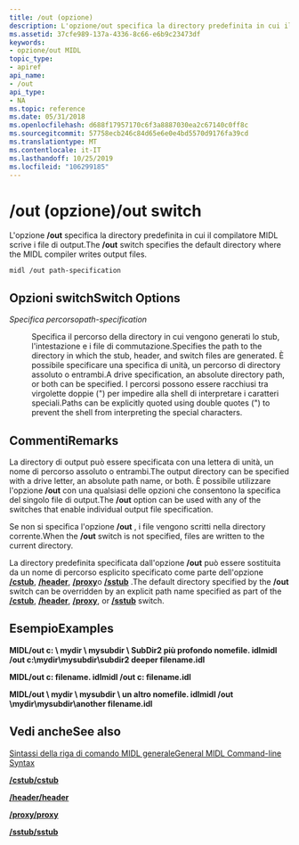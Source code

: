 ```yaml
---
title: /out (opzione)
description: L'opzione/out specifica la directory predefinita in cui il compilatore MIDL scrive i file di output.
ms.assetid: 37cfe989-137a-4336-8c66-e6b9c23473df
keywords:
- opzione/out MIDL
topic_type:
- apiref
api_name:
- /out
api_type:
- NA
ms.topic: reference
ms.date: 05/31/2018
ms.openlocfilehash: d688f17957170c6f3a8887030ea2c67140c0ff8c
ms.sourcegitcommit: 57758ecb246c84d65e6e0e4bd5570d9176fa39cd
ms.translationtype: MT
ms.contentlocale: it-IT
ms.lasthandoff: 10/25/2019
ms.locfileid: "106299185"
---
```

# <a name="out-switch"></a><span data-ttu-id="04bc5-104">/out (opzione)</span><span class="sxs-lookup"><span data-stu-id="04bc5-104">/out switch</span></span>

<span data-ttu-id="04bc5-105">L'opzione **/out** specifica la directory predefinita in cui il compilatore MIDL scrive i file di output.</span><span class="sxs-lookup"><span data-stu-id="04bc5-105">The **/out** switch specifies the default directory where the MIDL compiler writes output files.</span></span>

``` syntax
midl /out path-specification
```

## <a name="switch-options"></a><span data-ttu-id="04bc5-106">Opzioni switch</span><span class="sxs-lookup"><span data-stu-id="04bc5-106">Switch Options</span></span>

<dl> <dt>

<span data-ttu-id="04bc5-107">*Specifica percorso*</span><span class="sxs-lookup"><span data-stu-id="04bc5-107">*path-specification*</span></span> 
</dt> <dd>

<span data-ttu-id="04bc5-108">Specifica il percorso della directory in cui vengono generati lo stub, l'intestazione e i file di commutazione.</span><span class="sxs-lookup"><span data-stu-id="04bc5-108">Specifies the path to the directory in which the stub, header, and switch files are generated.</span></span> <span data-ttu-id="04bc5-109">È possibile specificare una specifica di unità, un percorso di directory assoluto o entrambi.</span><span class="sxs-lookup"><span data-stu-id="04bc5-109">A drive specification, an absolute directory path, or both can be specified.</span></span> <span data-ttu-id="04bc5-110">I percorsi possono essere racchiusi tra virgolette doppie (") per impedire alla shell di interpretare i caratteri speciali.</span><span class="sxs-lookup"><span data-stu-id="04bc5-110">Paths can be explicitly quoted using double quotes (") to prevent the shell from interpreting the special characters.</span></span>

</dd> </dl>

## <a name="remarks"></a><span data-ttu-id="04bc5-111">Commenti</span><span class="sxs-lookup"><span data-stu-id="04bc5-111">Remarks</span></span>

<span data-ttu-id="04bc5-112">La directory di output può essere specificata con una lettera di unità, un nome di percorso assoluto o entrambi.</span><span class="sxs-lookup"><span data-stu-id="04bc5-112">The output directory can be specified with a drive letter, an absolute path name, or both.</span></span> <span data-ttu-id="04bc5-113">È possibile utilizzare l'opzione **/out** con una qualsiasi delle opzioni che consentono la specifica del singolo file di output.</span><span class="sxs-lookup"><span data-stu-id="04bc5-113">The **/out** option can be used with any of the switches that enable individual output file specification.</span></span>

<span data-ttu-id="04bc5-114">Se non si specifica l'opzione **/out** , i file vengono scritti nella directory corrente.</span><span class="sxs-lookup"><span data-stu-id="04bc5-114">When the **/out** switch is not specified, files are written to the current directory.</span></span>

<span data-ttu-id="04bc5-115">La directory predefinita specificata dall'opzione **/out** può essere sostituita da un nome di percorso esplicito specificato come parte dell'opzione [**/cstub**](-cstub.md), [**/header**](-header.md), [**/proxy**](-proxy.md)o [**/sstub**](-sstub.md) .</span><span class="sxs-lookup"><span data-stu-id="04bc5-115">The default directory specified by the **/out** switch can be overridden by an explicit path name specified as part of the [**/cstub**](-cstub.md), [**/header**](-header.md), [**/proxy**](-proxy.md), or [**/sstub**](-sstub.md) switch.</span></span>

## <a name="examples"></a><span data-ttu-id="04bc5-116">Esempio</span><span class="sxs-lookup"><span data-stu-id="04bc5-116">Examples</span></span>

<span data-ttu-id="04bc5-117">**MIDL/out c: \\ mydir \\ mysubdir \\ SubDir2 più profondo nomefile. idl**</span><span class="sxs-lookup"><span data-stu-id="04bc5-117">**midl /out c:\\mydir\\mysubdir\\subdir2 deeper filename.idl**</span></span>

<span data-ttu-id="04bc5-118">**MIDL/out c: filename. idl**</span><span class="sxs-lookup"><span data-stu-id="04bc5-118">**midl /out c: filename.idl**</span></span>

<span data-ttu-id="04bc5-119">**MIDL/out \\ mydir \\ mysubdir \\ un altro nomefile. idl**</span><span class="sxs-lookup"><span data-stu-id="04bc5-119">**midl /out \\mydir\\mysubdir\\another filename.idl**</span></span>

## <a name="see-also"></a><span data-ttu-id="04bc5-120">Vedi anche</span><span class="sxs-lookup"><span data-stu-id="04bc5-120">See also</span></span>

<dl> <dt>

[<span data-ttu-id="04bc5-121">Sintassi della riga di comando MIDL generale</span><span class="sxs-lookup"><span data-stu-id="04bc5-121">General MIDL Command-line Syntax</span></span>](general-midl-command-line-syntax.md)
</dt> <dt>

[<span data-ttu-id="04bc5-122">**/cstub**</span><span class="sxs-lookup"><span data-stu-id="04bc5-122">**/cstub**</span></span>](-cstub.md)
</dt> <dt>

[<span data-ttu-id="04bc5-123">**/header**</span><span class="sxs-lookup"><span data-stu-id="04bc5-123">**/header**</span></span>](-header.md)
</dt> <dt>

[<span data-ttu-id="04bc5-124">**/proxy**</span><span class="sxs-lookup"><span data-stu-id="04bc5-124">**/proxy**</span></span>](-proxy.md)
</dt> <dt>

[<span data-ttu-id="04bc5-125">**/sstub**</span><span class="sxs-lookup"><span data-stu-id="04bc5-125">**/sstub**</span></span>](-sstub.md)
</dt> </dl>

 

 




